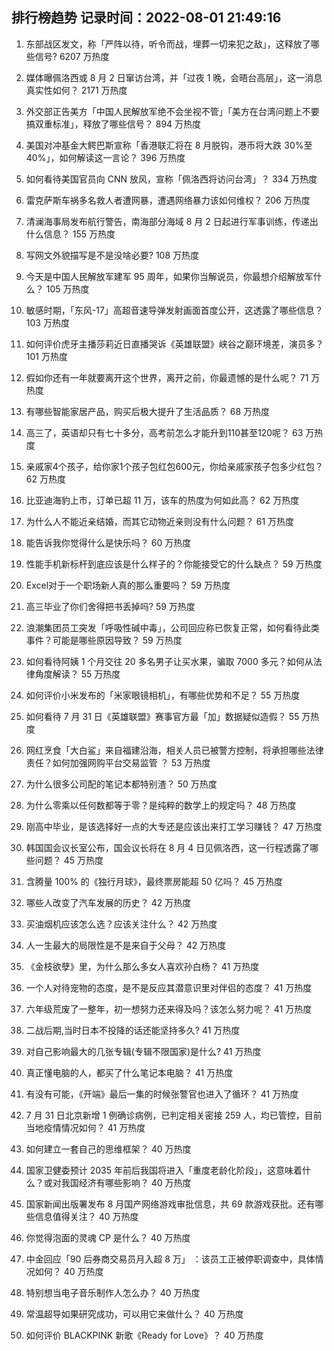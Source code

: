
## 排行榜趋势 记录时间：2022-08-01 21:49:16
  
  1. 东部战区发文，称「严阵以待，听令而战，埋葬一切来犯之敌」，这释放了哪些信号? 6207 万热度
    
  2. 媒体曝佩洛西或 8 月 2 日窜访台湾，并「过夜 1 晚，会晤台高层」，这一消息真实性如何？ 2171 万热度
    
  3. 外交部正告美方「中国人民解放军绝不会坐视不管」「美方在台湾问题上不要搞双重标准」，释放了哪些信号？ 894 万热度
    
  4. 美国对冲基金大鳄巴斯宣称「香港联汇将在 8 月脱钩，港币将大跌 30%至 40%」，如何解读这一言论？ 396 万热度
    
  5. 如何看待美国官员向 CNN 放风，宣称「佩洛西将访问台湾」？ 334 万热度
    
  6. 雷克萨斯车祸多名救人者遭网暴，遭遇网络暴力该如何维权？ 206 万热度
    
  7. 清澜海事局发布航行警告，南海部分海域 8 月 2 日起进行军事训练，传递出什么信息？ 155 万热度
    
  8. 写网文外貌描写是不是没啥必要? 108 万热度
    
  9. 今天是中国人民解放军建军 95 周年，如果你当解说员，你最想介绍解放军什么？ 105 万热度
    
  10. 敏感时期，「东风-17」高超音速导弹发射画面首度公开，这透露了哪些信息？ 103 万热度
    
  11. 如何评价虎牙主播莎莉近日直播哭诉《英雄联盟》峡谷之巅环境差，演员多？ 101 万热度
    
  12. 假如你还有一年就要离开这个世界，离开之前，你最遗憾的是什么呢？ 71 万热度
    
  13. 有哪些智能家居产品，购买后极大提升了生活品质？ 68 万热度
    
  14. 高三了，英语却只有七十多分，高考前怎么才能升到110甚至120呢？ 63 万热度
    
  15. 亲戚家4个孩子，给你家1个孩子包红包600元，你给亲戚家孩子包多少红包？ 62 万热度
    
  16. 比亚迪海豹上市，订单已超 11 万，该车的热度为何如此高？ 62 万热度
    
  17. 为什么人不能近亲结婚，而其它动物近亲则没有什么问题？ 61 万热度
    
  18. 能告诉我你觉得什么是快乐吗？ 60 万热度
    
  19. 性能手机新标杆到底应该是什么样子的？你能接受它的什么缺点？ 59 万热度
    
  20. Excel对于一个职场新人真的那么重要吗？ 59 万热度
    
  21. 高三毕业了你们舍得把书丢掉吗? 59 万热度
    
  22. 浪潮集团员工突发「呼吸性碱中毒」，公司回应称已恢复正常，如何看待此类事件？可能是哪些原因导致？ 59 万热度
    
  23. 如何看待阿姨 1 个月交往 20 多名男子让买水果，骗取 7000 多元？如何从法律角度解读？ 55 万热度
    
  24. 如何评价小米发布的「米家眼镜相机」，有哪些优势和不足？ 55 万热度
    
  25. 如何看待 7 月 31 日《英雄联盟》赛事官方最「加」数据疑似造假？ 55 万热度
    
  26. 网红烹食「大白鲨」来自福建沿海，相关人员已被警方控制，将承担哪些法律责任？如何加强网购平台交易监管 ？ 53 万热度
    
  27. 为什么很多公司配的笔记本都特别渣？ 50 万热度
    
  28. 为什么零乘以任何数都等于零？是纯粹的数学上的规定吗？ 48 万热度
    
  29. 刚高中毕业，是该选择好一点的大专还是应该出来打工学习赚钱？ 47 万热度
    
  30. 韩国国会议长室公布，国会议长将在 8 月 4 日见佩洛西，这一行程透露了哪些问题？ 45 万热度
    
  31. 含腾量 100% 的《独行月球》，最终票房能超 50 亿吗？ 45 万热度
    
  32. 哪些人改变了汽车发展的历史？ 42 万热度
    
  33. 买油烟机应该怎么选？应该关注什么？ 42 万热度
    
  34. 人一生最大的局限性是不是来自于父母？ 42 万热度
    
  35. 《金枝欲孽》里，为什么那么多女人喜欢孙白杨？ 41 万热度
    
  36. 一个人对待宠物的态度，是不是反应其潜意识里对伴侣的态度？ 41 万热度
    
  37. 六年级荒废了一整年，初一想努力还来得及吗？该怎么努力呢？ 41 万热度
    
  38. 二战后期,当时日本不投降的话还能坚持多久? 41 万热度
    
  39. 对自己影响最大的几张专辑(专辑不限国家)是什么? 41 万热度
    
  40. 真正懂电脑的人，都买了什么笔记本电脑？ 41 万热度
    
  41. 有没有可能，《开端》最后一集的时候张警官也进入了循环？ 41 万热度
    
  42. 7 月 31 日北京新增 1 例确诊病例，已判定相关密接 259 人，均已管控，目前当地疫情情况如何？ 41 万热度
    
  43. 如何建立一套自己的思维框架？ 40 万热度
    
  44. 国家卫健委预计 2035 年前后我国将进入「重度老龄化阶段」，这意味着什么？或对我国经济有哪些影响？ 40 万热度
    
  45. 国家新闻出版署发布 8 月国产网络游戏审批信息，共 69 款游戏获批。还有哪些信息值得关注？ 40 万热度
    
  46. 你觉得泡面的灵魂 CP 是什么？ 40 万热度
    
  47. 中金回应「90 后券商交易员月入超 8 万」 ：该员工正被停职调查中，具体情况如何？ 40 万热度
    
  48. 特别想当电子音乐制作人怎么办？ 40 万热度
    
  49. 常温超导如果研究成功，可以用它来做什么？ 40 万热度
    
  50. 如何评价 BLACKPINK 新歌《Ready for Love》？ 40 万热度
    